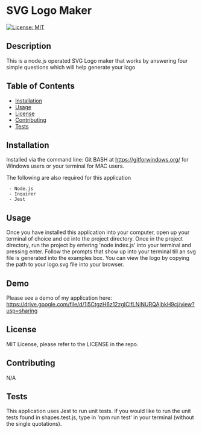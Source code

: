 # SVG Logo Maker
  [![License: MIT](https://img.shields.io/badge/License-MIT-green.svg)](https://opensource.org/licenses/MIT)
## Description

This is a node.js operated SVG Logo maker that works by answering four simple questions which will help generate your logo


## Table of Contents

  - [Installation](#installation)
  - [Usage](#usage)
  - [License](#license)
  - [Contributing](#contributing)
  - [Tests](#tests)


## Installation

Installed via the command line: Git BASH at https://gitforwindows.org/ for Windows users or your terminal for MAC users.

The following are also required for this application

     - Node.js 
     - Inquirer
     - Jest 


## Usage

Once you have installed this application into your computer, open up your terminal of choice and cd into the project directory. Once in the project directory, run the project by entering 'node index.js' into your terminal and pressing enter. Follow the prompts that show up into your terminal till an svg file is generated into the examples box. You can view the logo by copying the path to your logo.svg file into your browser.

## Demo

Please see a demo of my application here: https://drive.google.com/file/d/1i5CtgzH6z12zgIClfLNjNURQAjbkH9cj/view?usp=sharing



## License

MIT License, please refer to the LICENSE in the repo.

## Contributing

N/A

## Tests

This application uses Jest to run unit tests. If you would like to run the unit tests found in shapes.test.js, type in 'npm run test' in your terminal (without the single quotations).
